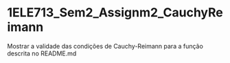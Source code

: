 # 1ELE713_Sem2_Assignm2_CauchyReimann
Mostrar a validade das condições de Cauchy-Reimann para a função descrita no README.md
